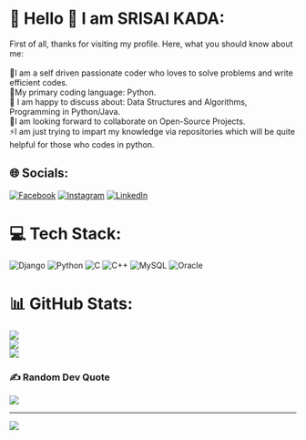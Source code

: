 # 💫 Hello 👋 I am SRISAI KADA:
First of all, thanks for visiting my profile. Here, what you should know about me:<br><br>🔭I am a self driven passionate coder who loves to solve problems and write efficient codes.<br>🌱My primary coding language: Python.<br>💬 I am happy to discuss about: Data Structures and Algorithms, Programming in Python/Java.<br>👯I am looking forward to collaborate on Open-Source Projects.<br>⚡I am just trying to impart my knowledge via repositories which will be quite helpful for those who codes in python.<br>


## 🌐 Socials:
[![Facebook](https://img.shields.io/badge/Facebook-%231877F2.svg?logo=Facebook&logoColor=white)](https://www.facebook.com/profile.php?id=100006858969482) [![Instagram](https://img.shields.io/badge/Instagram-%23E4405F.svg?logo=Instagram&logoColor=white)](https://www.instagram.com/srisaikada/) [![LinkedIn](https://img.shields.io/badge/LinkedIn-%230077B5.svg?logo=linkedin&logoColor=white)](https://www.linkedin.com/in/sri-sai-kada-835877209) 

# 💻 Tech Stack:
![Django](https://img.shields.io/badge/django-%23092E20.svg?style=for-the-badge&logo=django&logoColor=white) ![Python](https://img.shields.io/badge/python-3670A0?style=for-the-badge&logo=python&logoColor=ffdd54) ![C](https://img.shields.io/badge/c-%2300599C.svg?style=for-the-badge&logo=c&logoColor=white) ![C++](https://img.shields.io/badge/c++-%2300599C.svg?style=for-the-badge&logo=c%2B%2B&logoColor=white) ![MySQL](https://img.shields.io/badge/mysql-%2300000f.svg?style=for-the-badge&logo=mysql&logoColor=white) ![Oracle](https://img.shields.io/badge/Oracle-F80000?style=for-the-badge&logo=oracle&logoColor=white)
# 📊 GitHub Stats:
![](https://github-readme-stats.vercel.app/api?username=kadasrisai&theme=default&hide_border=false&include_all_commits=false&count_private=false)<br/>
![](https://github-readme-streak-stats.herokuapp.com/?user=kadasrisai&theme=default&hide_border=false)<br/>
![](https://github-readme-stats.vercel.app/api/top-langs/?username=kadasrisai&theme=default&hide_border=false&include_all_commits=false&count_private=false&layout=compact)

### ✍️ Random Dev Quote
![](https://quotes-github-readme.vercel.app/api?type=horizontal&theme=radical)

---
[![](https://visitcount.itsvg.in/api?id=kadasrisai&icon=0&color=0)](https://visitcount.itsvg.in)

<!-- Proudly created with GPRM ( https://gprm.itsvg.in ) -->
